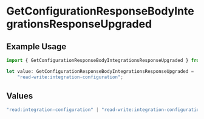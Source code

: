 # GetConfigurationResponseBodyIntegrationsResponseUpgraded

## Example Usage

```typescript
import { GetConfigurationResponseBodyIntegrationsResponseUpgraded } from "@vercel/sdk/models/operations";

let value: GetConfigurationResponseBodyIntegrationsResponseUpgraded =
    "read-write:integration-configuration";
```

## Values

```typescript
"read:integration-configuration" | "read-write:integration-configuration" | "read:deployment" | "read-write:deployment" | "read-write:deployment-check" | "read:project" | "read-write:project" | "read-write:project-env-vars" | "read-write:global-project-env-vars" | "read:team" | "read:user" | "read-write:log-drain" | "read:domain" | "read-write:domain" | "read-write:edge-config" | "read-write:otel-endpoint" | "read:monitoring" | "read-write:integration-resource"
```